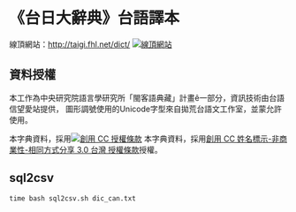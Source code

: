 # 《台日大辭典》台語譯本

線頂網站：http://taigi.fhl.net/dict/
[![線頂網站](https://github.com/fhl-net/Lim-Chun-iok_2008_Tai-jip-Tua-su-tian/raw/master/Bāng-tsām_siú-ia̍h.png)](http://taigi.fhl.net/dict/)

## 資料授權
本工作為中央研究院語言學研究所「閩客語典藏」計畫ê一部分，資訊技術由台語信望愛站提供， 圖形調號使用的Unicode字型來自拋荒台語文工作室，並蒙允許使用。 

本字典資料，採用[![創用 CC 授權條款](https://licensebuttons.net/l/by-nc-sa/3.0/tw/88x31.png)](http://taigi.fhl.net/dick/)
本字典資料，採用[創用 CC 姓名標示-非商業性-相同方式分享 3.0 台灣 授權條款](http://creativecommons.org/licenses/by-nc-sa/3.0/tw/)授權。
 
## sql2csv
```
time bash sql2csv.sh dic_can.txt 
```
